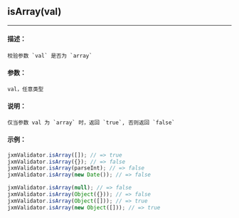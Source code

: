 
## isArray(val)

----------

#### 描述：

    校验参数 `val` 是否为 `array`

#### 参数：

    val，任意类型

#### 说明：

    仅当参数 val 为 `array` 时，返回 `true`, 否则返回 `false`

#### 示例：

```javascript
jxmValidator.isArray([]); // => true
jxmValidator.isArray({}); // => false
jxmValidator.isArray(parseInt); // => false
jxmValidator.isArray(new Date()); // => false

jxmValidator.isArray(null); // => false
jxmValidator.isArray(Object({})); // => false
jxmValidator.isArray(Object([])); // => true
jxmValidator.isArray(new Object([])); // => true
```
